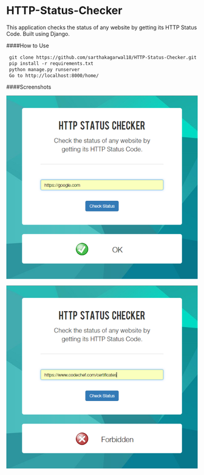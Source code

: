 # HTTP-Status-Checker
This application checks the status of any website by getting its HTTP Status Code. Built using Django.

####How to Use
    
     git clone https://github.com/sarthakagarwal18/HTTP-Status-Checker.git
     pip install -r requirements.txt
     python manage.py runserver
     Go to http://localhost:8000/home/

####Screenshots

![](/screenshots/img1.png?raw=true)

![](/screenshots/img2.png?raw=true)
